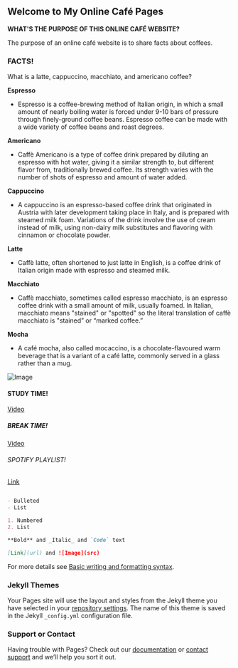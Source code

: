 ## Welcome to My Online Café Pages

**WHAT'S THE PURPOSE OF THIS ONLINE CAFÉ WEBSITE?**

The purpose of an online café website is to share facts about coffees. 



### FACTS!

What is a latte, cappuccino, macchiato, and americano coffee?

**Espresso**
- Espresso is a coffee-brewing method of Italian origin, in which a small amount of nearly boiling water is forced under 9-10 bars of pressure through finely-ground coffee beans. Espresso coffee can be made with a wide variety of coffee beans and roast degrees.

**Americano**
- Caffè Americano is a type of coffee drink prepared by diluting an espresso with hot water, giving it a similar strength to, but different flavor from, traditionally brewed coffee. Its strength varies with the number of shots of espresso and amount of water added.

**Cappuccino**
- A cappuccino is an espresso-based coffee drink that originated in Austria with later development taking place in Italy, and is prepared with steamed milk foam. Variations of the drink involve the use of cream instead of milk, using non-dairy milk substitutes and flavoring with cinnamon or chocolate powder.

**Latte**
- Caffè latte, often shortened to just latte in English, is a coffee drink of Italian origin made with espresso and steamed milk.

**Macchiato**
- Caffè macchiato, sometimes called espresso macchiato, is an espresso coffee drink with a small amount of milk, usually foamed. In Italian, macchiato means "stained" or "spotted" so the literal translation of caffè macchiato is "stained” or “marked coffee.”

**Mocha**
- A café mocha, also called mocaccino, is a chocolate-flavoured warm beverage that is a variant of a café latte, commonly served in a glass rather than a mug.


![Image](https://coffeedorks.com/wp-content/uploads/2019/02/americano-vs-latte-.jpg)


#### STUDY TIME!

[Video](https://youtu.be/wN-mZtbX2Pg)


##### BREAK TIME!

[Video](https://youtu.be/tuVa27WISyo)


###### SPOTIFY PLAYLIST!

[Link](https://open.spotify.com/playlist/1VpzWBqKazwQrBp9bfVX9E?si=317f628266ca4364)



```markdown

- Bulleted
- List

1. Numbered
2. List

**Bold** and _Italic_ and `Code` text

[Link](url) and ![Image](src)
```

For more details see [Basic writing and formatting syntax](https://docs.github.com/en/github/writing-on-github/getting-started-with-writing-and-formatting-on-github/basic-writing-and-formatting-syntax).

### Jekyll Themes

Your Pages site will use the layout and styles from the Jekyll theme you have selected in your [repository settings](https://github.com/lmscedu/LaysWebsite/settings/pages). The name of this theme is saved in the Jekyll `_config.yml` configuration file.

### Support or Contact

Having trouble with Pages? Check out our [documentation](https://docs.github.com/categories/github-pages-basics/) or [contact support](https://support.github.com/contact) and we’ll help you sort it out.

